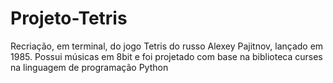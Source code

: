 # Projeto-Tetris
Recriação, em terminal, do jogo Tetris do russo Alexey Pajitnov, lançado em 1985. Possui músicas em 8bit e foi projetado com base na biblioteca curses na linguagem de programação Python
